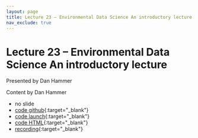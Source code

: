 ```yaml
---
layout: page
title: Lecture 23 – Environmental Data Science An introductory lecture
nav_exclude: true
---
```


# Lecture 23 – Environmental Data Science An introductory lecture

Presented by Dan Hammer

Content by Dan Hammer

- no slide
- [code github](https://github.com/DS-100/fa22/blob/main/lec/lec23/lec23.ipynb){:target="_blank"}
- [code launch](https://data100.datahub.berkeley.edu/hub/user-redirect/git-pull?repo=https%3A%2F%2Fgithub.com%2FDS-100%2Ffa22&branch=main&urlpath=lab%2Ftree%2Ffa22%2Flec%2Flec23%2Flec23.ipynb){:target="_blank"}
- [code HTML](../../resources/assets/lectures/lec23/lec23.html){:target="_blank"}
- [recording](https://bcourses.berkeley.edu/courses/1518286/external_tools/78985){:target="_blank"}